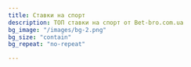 ```yaml
---
title: Ставки на спорт
description: ТОП ставки на спорт от Bet-bro.com.ua
bg_image: "/images/bg-2.png"
bg_size: "contain"
bg_repeat: "no-repeat"

---
```

